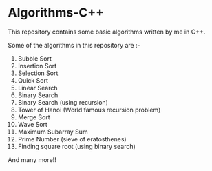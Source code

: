 # Algorithms-C++
This repository contains some basic algorithms written by me in C++.

Some of the algorithms in this repository are :-

1. Bubble Sort
2. Insertion Sort
3. Selection Sort
4. Quick Sort
5. Linear Search
6. Binary Search
7. Binary Search (using recursion)
8. Tower of Hanoi (World famous recursion problem)
9. Merge Sort
10. Wave Sort
11. Maximum Subarray Sum
12. Prime Number (sieve of eratosthenes)
13. Finding square root (using binary search)

And many more!!
